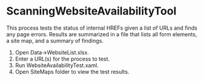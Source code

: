 # ScanningWebsiteAvailabilityTool
This process tests the status of internal HREFs given a list of URLs and finds any page errors. Results are summarized in a file that lists all form elements, a site map, and a summary of findings. 

  1. Open Data->WebsiteList.xlsx.
  2. Enter a URL(s) for the process to test.
  3. Run WebsiteAvailabilityTest.xaml.
  4. Open SiteMaps folder to view the test results.
